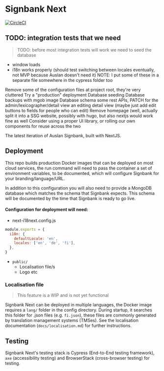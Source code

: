 # Signbank Next
[![CircleCI](https://dl.circleci.com/status-badge/img/gh/r-tae/signbank-next/tree/main.svg?style=svg)](https://dl.circleci.com/status-badge/redirect/gh/r-tae/signbank-next/tree/main)

## TODO: integration tests that we need
> TODO: before most integration tests will work we need to seed the database
- window loads
- i18n works properly (should test switching between locales eventually, not MVP because Auslan doesn't need it) 
NOTE: I put some of these in a separate file somewhere in the cypress folder too

Remove some of the configuration files at project root, they're very cluttered
Try a "production" deployment
Database seeding
Database backups with mgob image
Database schema
some rest APIs, PATCH for the admin/lexicographer/detail view
an editing detail view (maybe just add edit buttons to fields for people who can edit)
Remove homepage
(well, actually split it into a SSG website, possibly with hugo, but also nextjs would work fine as well
Consider using a proper UI library, or rolling our own components for reuse across the two


The latest iteration of Auslan Signbank, built with NextJS.

## Deployment

This repo builds production Docker images that can be deployed on most cloud services, the run command will need to pass the container a set of environment variables, to be documented, which will configure Signbank for your branding/language/URL.

In addition to this configuration you will also need to provide a MongoDB database which matches the schema that Signbank expects. This schema will be documented by the time that Signbank is ready to go live.

<!-- TODO: flesh out this documentation, and add multiple .md topic specific documents in a /docs folder -->

#### Configuration for deployment will need:

- next-i18next.config.js

```js
module.exports = {
  i18n: {
    defaultLocale: 'en',
    locales: ['en', 'de', 'fi'],
  },
}
```

- `public/`
  - Localisation file/s
  - Logo etc

### Localisation file

> This feature is a WIP and is not yet functional

Signbank Next can be deployed in multiple languages, the Docker image requires a `lang/` folder in the config directory. During startup, it searches this folder for <locale>.json files (e.g. `fi.json`), these files are commonly generated by translation management systems (TMSes). See the localisation documentation (`docs/localisation.md`) for further instructions.

## Testing

Signbank Next's testing stack is Cypress (End-to-End testing framework), `axe` (accessibility testing) and BrowserStack (cross-browser testing) for testing.
